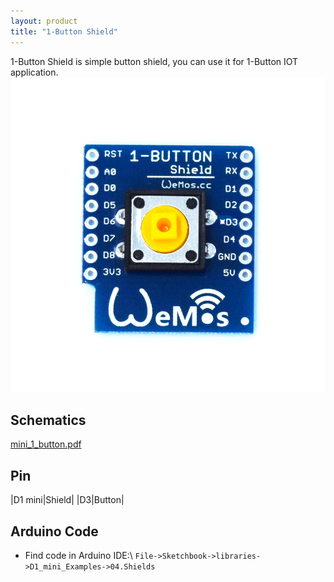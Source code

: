 ```yaml
---
layout: product
title: "1-Button Shield"
---
```


1-Button Shield is simple button shield, you can use it for 1-Button IOT application.
![1-Button Shield](./images/button-1.jpg)


## Schematics
[mini_1_button.pdf](./images/mini_1_button.pdf)

## Pin

|D1 mini|Shield|
|D3|Button|

## Arduino Code
  - Find code in Arduino IDE:\\
`File->Sketchbook->libraries->D1_mini_Examples->04.Shields`